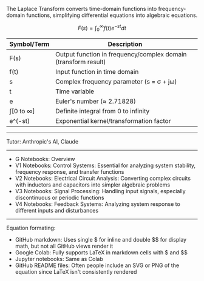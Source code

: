 The Laplace Transform converts time-domain functions into frequency-domain functions, simplifying differential equations into algebraic equations.

$$F(s) = \int_{0}^{\infty} f(t)e^{-st}dt$$


| Symbol/Term | Description |
|------------|-------------|
| F(s) | Output function in frequency/complex domain (transform result) |
| f(t) | Input function in time domain |
| s | Complex frequency parameter (s = σ + jω) |
| t | Time variable |
| e | Euler's number (≈ 2.71828) |
| ∫[0 to ∞] | Definite integral from 0 to infinity |
| e^(-st) | Exponential kernel/transformation factor |
- - - -

Tutor: Anthropic's AI, Claude

- - - -
* G Notebooks: Overview
* V1 Notebooks: Control Systems: Essential for analyzing system stability, frequency response, and transfer functions
* V2 Notebooks: Electrical Circuit Analysis: Converting complex circuits with inductors and capacitors into simpler algebraic problems
* V3 Notebooks: Signal Processing: Handling input signals, especially discontinuous or periodic functions
* V4 Notebooks: Feedback Systems: Analyzing system response to different inputs and disturbances

- - - -

Equation formating:

* GitHub markdown: Uses single $ for inline and double $$ for display math, but not all GitHub views render it
* Google Colab: Fully supports LaTeX in markdown cells with $ and $$
* Jupyter notebooks: Same as Colab
* GitHub README files: Often people include an SVG or PNG of the equation since LaTeX isn't consistently rendered
